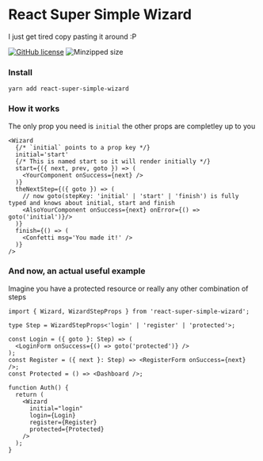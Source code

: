 # React Super Simple Wizard

I just get tired copy pasting it around :P

[![GitHub license](https://img.shields.io/github/license/5alidz/react-super-simple-wizard)](https://github.com/5alidz/react-super-simple-wizard/blob/master/LICENSE) ![Minzipped size](https://img.shields.io/bundlephobia/minzip/react-super-simple-wizard.svg)

### Install

```
yarn add react-super-simple-wizard
```

### How it works

The only prop you need is `initial` the other props are completley up to you

```tsx
<Wizard
  {/* `initial` points to a prop key */}
  initial='start'
  {/* This is named start so it will render initially */}
  start={({ next, prev, goto }) => (
    <YourComponent onSuccess={next} />
  )}
  theNextStep={({ goto }) => (
    // now goto(stepKey: 'initial' | 'start' | 'finish') is fully typed and knows about initial, start and finish
    <AlsoYourComponent onSuccess={next} onError={() => goto('initial')}/>
  )}
  finish={() => (
    <Confetti msg='You made it!' />
  )}
/>
```

### And now, an actual useful example

Imagine you have a protected resource or really any other combination of steps

```tsx
import { Wizard, WizardStepProps } from 'react-super-simple-wizard';

type Step = WizardStepProps<'login' | 'register' | 'protected'>;

const Login = ({ goto }: Step) => (
  <LoginForm onSuccess={() => goto('protected')} />
);
const Register = ({ next }: Step) => <RegisterForm onSuccess={next} />;
const Protected = () => <Dashboard />;

function Auth() {
  return (
    <Wizard
      initial="login"
      login={Login}
      register={Register}
      protected={Protected}
    />
  );
}
```
